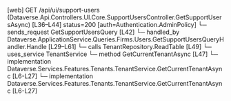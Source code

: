 [web] GET /api/ui/support-users  (Dataverse.Api.Controllers.UI.Core.SupportUsersController.GetSupportUsersAsync)  [L36–L44] status=200 [auth=Authentication.AdminPolicy]
  └─ sends_request GetSupportUsersQuery [L42]
    └─ handled_by Dataverse.ApplicationService.Queries.Firms.Users.GetSupportUsersQueryHandler.Handle [L29–L61]
      └─ calls TenantRepository.ReadTable [L49]
      └─ uses_service TenantService
        └─ method GetCurrentTenantAsync [L47]
          └─ implementation Dataverse.Services.Features.Tenants.TenantService.GetCurrentTenantAsync [L6-L27]
          └─ implementation Dataverse.Services.Features.Tenants.TenantService.GetCurrentTenantAsync [L6-L27]

